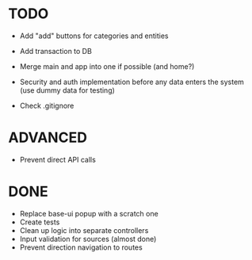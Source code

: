 # TODO

* Add "add" buttons for categories and entities

* Add transaction to DB

* Merge main and app into one if possible (and home?)

* Security and auth implementation before any data enters the system (use dummy data for testing)

* Check .gitignore 

# ADVANCED

* Prevent direct API calls

# DONE

* Replace base-ui popup with a scratch one
* Create tests
* Clean up logic into separate controllers
* Input validation for sources (almost done)
* Prevent direction navigation to routes